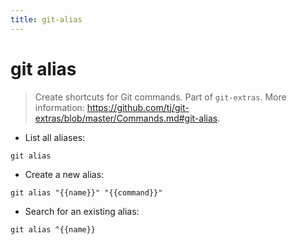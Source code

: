 ```yaml
---
title: git-alias
---
```

# git alias

> Create shortcuts for Git commands.
> Part of `git-extras`.
> More information: <https://github.com/tj/git-extras/blob/master/Commands.md#git-alias>.

- List all aliases:

`git alias`

- Create a new alias:

`git alias "{{name}}" "{{command}}"`

- Search for an existing alias:

`git alias ^{{name}}`
